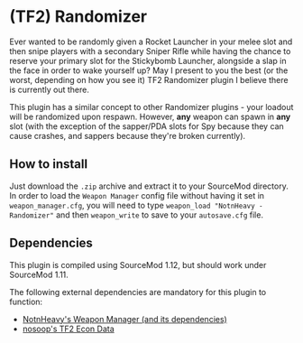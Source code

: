 # (TF2) Randomizer

Ever wanted to be randomly given a Rocket Launcher in your melee slot and then snipe players with a secondary Sniper Rifle while having the chance to reserve your primary slot for the Stickybomb Launcher, alongside a slap in the face in order to wake yourself up? May I present to you the best (or the worst, depending on how you see it) TF2 Randomizer plugin I believe there is currently out there.

This plugin has a similar concept to other Randomizer plugins - your loadout will be randomized upon respawn. However, **any** weapon can spawn in **any** slot (with the exception of the sapper/PDA slots for Spy because they can cause crashes, and sappers because they're broken currently).

## How to install
Just download the `.zip` archive and extract it to your SourceMod directory. In order to load the `Weapon Manager` config file without having it set in `weapon_manager.cfg`, you will need to type `weapon_load "NotnHeavy - Randomizer"` and then `weapon_write` to save to your `autosave.cfg` file.

## Dependencies
This plugin is compiled using SourceMod 1.12, but should work under SourceMod 1.11.

The following external dependencies are mandatory for this plugin to function:
- [NotnHeavy's Weapon Manager (and its dependencies)](https://github.com/NotnHeavy/TF2-Weapon-Manager)
- [nosoop's TF2 Econ Data](https://github.com/nosoop/SM-TFEconData)
